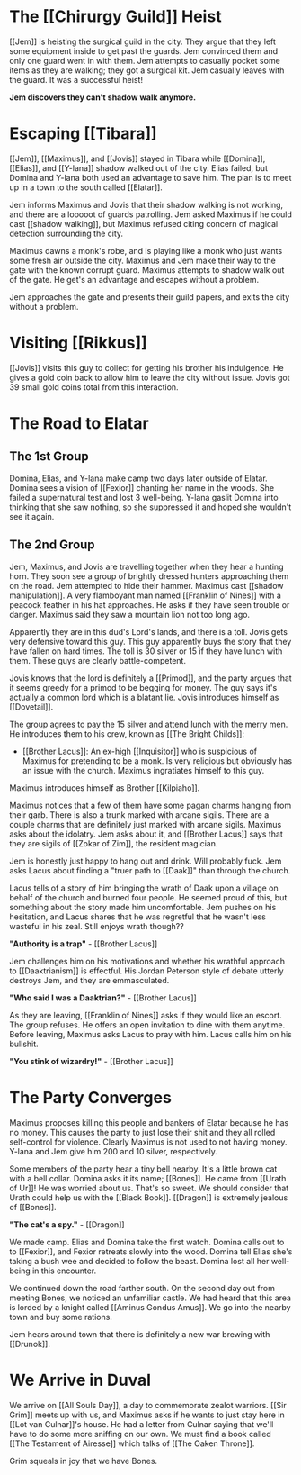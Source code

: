 # The [[Chirurgy Guild]] Heist
[[Jem]] is heisting the surgical guild in the city. They argue that they left some equipment inside to get past the guards. Jem convinced them and only one guard went in with them.  Jem attempts to casually pocket some items as they are walking; they got a surgical kit. Jem casually leaves with the guard. It was a successful heist!

**Jem discovers they can't shadow walk anymore.**
# Escaping [[Tibara]]
[[Jem]], [[Maximus]], and [[Jovis]] stayed in Tibara while [[Domina]], [[Elias]], and [[Y-lana]] shadow walked out of the city. Elias failed, but Domina and Y-lana both used an advantage to save him. The plan is to meet up in a town to the south called [[Elatar]].

Jem informs Maximus and Jovis that their shadow walking is not working, and there are a looooot of guards patrolling. Jem asked Maximus if he could cast [[shadow walking]], but Maximus refused citing concern of magical detection surrounding the city.

Maximus dawns a monk's robe, and is playing like a monk who just wants some fresh air outside the city. Maximus and Jem make their way to the gate with the known corrupt guard. Maximus attempts to shadow walk out of the gate. He get's an advantage and escapes without a problem.

Jem approaches the gate and presents their guild papers, and exits the city without a problem.
# Visiting [[Rikkus]]
[[Jovis]] visits this guy to collect for getting his brother his indulgence. He gives a gold coin back to allow him to leave the city without issue. Jovis got 39 small gold coins total from this interaction.
# The Road to Elatar
## The 1st Group
Domina, Elias, and Y-lana make camp two days later outside of Elatar. Domina sees a vision of [[Fexior]] chanting her name in the woods.  She failed a supernatural test and lost 3 well-being. Y-lana gaslit Domina into thinking that she saw nothing, so she suppressed it and hoped she wouldn't see it again.
## The 2nd Group
Jem, Maximus, and Jovis are travelling together when they hear a hunting horn. They soon see a group of brightly dressed hunters approaching them on the road. Jem attempted to hide their hammer. Maximus cast [[shadow manipulation]]. A very flamboyant man named [[Franklin of Nines]] with a peacock feather in his hat approaches. He asks if they have seen trouble or danger. Maximus said they saw a mountain lion not too long ago. 

Apparently they are in this dud's Lord's lands, and there is a toll. Jovis gets very defensive toward this guy. This guy apparently buys the story that they have fallen on hard times. The toll is 30 silver or 15 if they have lunch with them. These guys are clearly battle-competent. 

Jovis knows that the lord is definitely a [[Primod]], and the party argues that it seems greedy for a primod to be begging for money. The guy says it's actually a common lord which is a blatant lie. Jovis introduces himself as [[Dovetail]].

The group agrees to pay the 15 silver and attend lunch with the merry men. He introduces them to his crew, known as [[The Bright Childs]]:
- [[Brother Lacus]]: An ex-high [[Inquisitor]] who is suspicious of Maximus for pretending to be a monk. Is very religious but obviously has an issue with the church. Maximus ingratiates himself to this guy. 

Maximus introduces himself as Brother [[Kilpiaho]]. 

Maximus notices that a few of them have some pagan charms hanging from their garb. There is also a trunk marked with arcane sigils. There are a couple charms that are definitely just marked with arcane sigils. Maximus asks about the idolatry. Jem asks about it, and [[Brother Lacus]] says that they are sigils of [[Zokar of Zim]], the resident magician.

Jem is honestly just happy to hang out and drink. Will probably fuck. Jem asks Lacus about finding a "truer path to [[Daak]]" than through the church.

Lacus tells of a story of him bringing the wrath of Daak upon a village on behalf of the church and burned four people. He seemed proud of this, but something about the story made him uncomfortable. Jem pushes on his hesitation, and Lacus shares that he was regretful that he wasn't less wasteful in his zeal. Still enjoys wrath though??

**"Authority is a trap"** - [[Brother Lacus]]

Jem challenges him on his motivations and whether his wrathful approach to [[Daaktrianism]] is effectful. His Jordan Peterson style of debate utterly destroys Jem, and they are emmasculated.

**"Who said I was a Daaktrian?"** - [[Brother Lacus]]

As they are leaving, [[Franklin of Nines]] asks if they would like an escort. The group refuses. He offers an open invitation to dine with them anytime. Before leaving, Maximus asks Lacus to pray with him. Lacus calls him on his bullshit. 

**"You stink of wizardry!"** - [[Brother Lacus]]
# The Party Converges
Maximus proposes killing this people and bankers of Elatar because he has no money. This causes the party to just lose their shit and they all rolled self-control for violence. Clearly Maximus is not used to not having money. Y-lana and Jem give him 200 and 10 silver, respectively.

Some members of the party hear a tiny bell nearby. It's a little brown cat with a bell collar. Domina asks it its name; [[Bones]]. He came from [[Urath of Ur]]! He was worried about us. That's so sweet. We should consider that Urath could help us with the [[Black Book]]. [[Dragon]] is extremely jealous of [[Bones]].

**"The cat's a spy."** - [[Dragon]]

We made camp. Elias and Domina take the first watch. Domina calls out to to [[Fexior]], and Fexior retreats slowly into the wood. Domina tell Elias she's taking a bush wee and decided to follow the beast. Domina lost all her well-being in this encounter.  

We continued down the road farther south. On the second day out from meeting Bones, we noticed an unfamiliar castle. We had heard that this area is lorded by a knight called [[Aminus Gondus Amus]]. We go into the nearby town and buy some rations.

Jem hears around town that there is definitely a new war brewing with [[Drunok]].

# We Arrive in Duval

We arrive on [[All Souls Day]], a day to commemorate zealot warriors. [[Sir Grim]] meets up with us, and Maximus asks if he wants to just stay here in [[Lot van Culnar]]'s house. He had a letter from Culnar saying that we'll have to do some more sniffing on our own. We must find a book called [[The Testament of Airesse]] which talks of [[The Oaken Throne]].

Grim squeals in joy that we have Bones.



